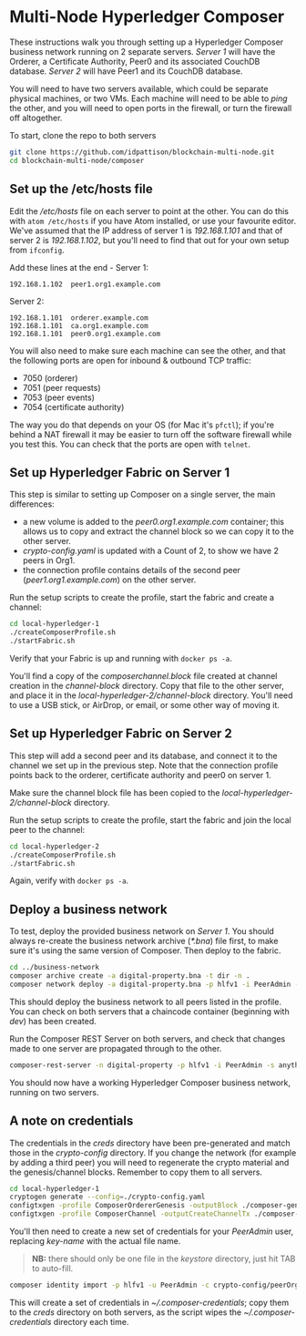 # Multi-Node Hyperledger Composer

These instructions walk you through setting up a Hyperledger Composer business network running on 2 separate servers.
_Server 1_ will have the Orderer, a Certificate Authority, Peer0 and its associated CouchDB database. _Server 2_ will have Peer1 and its CouchDB database.

You will need to have two servers available, which could be separate physical machines, or two VMs.  Each machine will need to be able to _ping_ the other, and you will need to open ports in the firewall, or turn the firewall off altogether.

To start, clone the repo to both servers
```bash
git clone https://github.com/idpattison/blockchain-multi-node.git
cd blockchain-multi-node/composer
```

## Set up the /etc/hosts file
Edit the _/etc/hosts_ file on each server to point at the other.  You can do this with `atom /etc/hosts` if you have Atom installed, or use your favourite editor. We've assumed that the IP address of server 1 is _192.168.1.101_ and that of server 2 is _192.168.1.102_, but you'll need to find that out for your own setup from `ifconfig`.

Add these lines at the end - Server 1:
```
192.168.1.102  peer1.org1.example.com
```

Server 2:
```
192.168.1.101  orderer.example.com
192.168.1.101  ca.org1.example.com
192.168.1.101  peer0.org1.example.com
```

You will also need to make sure each machine can see the other, and that the following ports are open for inbound & outbound TCP traffic:
- 7050 (orderer)
- 7051 (peer requests)
- 7053 (peer events)
- 7054 (certificate authority)

The way you do that depends on your OS (for Mac it's `pfctl`); if you're behind a NAT firewall it may be easier to turn off the software firewall while you test this. You can check that the ports are open with `telnet`.


## Set up Hyperledger Fabric on Server 1
This step is similar to setting up Composer on a single server, the main differences:
- a new volume is added to the _peer0.org1.example.com_ container; this allows us to copy and extract the channel block so we can copy it to the other server.
- _crypto-config.yaml_ is updated with a Count of 2, to show we have 2 peers in Org1.
- the connection profile contains details of the second peer (_peer1.org1.example.com_) on the other server.

Run the setup scripts to create the profile, start the fabric and create a channel:
```bash
cd local-hyperledger-1
./createComposerProfile.sh
./startFabric.sh
```

Verify that your Fabric is up and running with `docker ps -a`.

You'll find a copy of the _composerchannel.block_ file created at channel creation in the _channel-block_ directory.  Copy that file to the other server, and place it in the _local-hyperledger-2/channel-block_ directory. You'll need to use a USB stick, or AirDrop, or email, or some other way of moving it.

## Set up Hyperledger Fabric on Server 2
This step will add a second peer and its database, and connect it to the channel we set up in the previous step. Note that the connection profile points back to the orderer, certificate authority and peer0 on server 1.

Make sure the channel block file has been copied to the  _local-hyperledger-2/channel-block_ directory.

Run the setup scripts to create the profile, start the fabric and join the local peer to the channel:
```bash
cd local-hyperledger-2
./createComposerProfile.sh
./startFabric.sh
```

Again, verify with `docker ps -a`.

## Deploy a business network
To test, deploy the provided business network on _Server 1_. You should always re-create the business network archive (_*.bna_) file first, to make sure it's using the same version of Composer.  Then deploy to the fabric.
```bash
cd ../business-network
composer archive create -a digital-property.bna -t dir -n .
composer network deploy -a digital-property.bna -p hlfv1 -i PeerAdmin -s anything
```

This should deploy the business network to all peers listed in the profile.  You can check on both servers that a chaincode container (beginning with _dev_) has been created.

Run the Composer REST Server on both servers, and check that changes made to one server are propagated through to the other.
```bash
composer-rest-server -n digital-property -p hlfv1 -i PeerAdmin -s anything -N never
```

You should now have a working Hyperledger Composer business network, running on two servers.

## A note on credentials
The credentials in the _creds_ directory have been pre-generated and match those in the _crypto-config_ directory.  If you change the network (for example by adding a third peer) you will need to regenerate the crypto material and the genesis/channel blocks. Remember to copy them to all servers.
```bash
cd local-hyperledger-1
cryptogen generate --config=./crypto-config.yaml
configtxgen -profile ComposerOrdererGenesis -outputBlock ./composer-genesis.block
configtxgen -profile ComposerChannel -outputCreateChannelTx ./composer-channel.tx -channelID composerchannel
```

You'll then need to create a new set of credentials for your _PeerAdmin_ user, replacing _key-name_ with the actual file name.
> **NB:** there should only be one file in the _keystore_ directory, just hit TAB to auto-fill.

```bash
composer identity import -p hlfv1 -u PeerAdmin -c crypto-config/peerOrganizations/org1.example.com/users/Admin\@org1.example.com/msp/signcerts/Admin\@org1.example.com-cert.pem -k crypto-config/peerOrganizations/org1.example.com/users/Admin\@org1.example.com/msp/keystore/<key-name>
```

This will create a set of credentials in _~/.composer-credentials_; copy them to the _creds_ directory on both servers, as the script wipes the _~/.composer-credentials_ directory each time.
